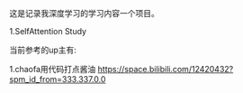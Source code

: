 这是记录我深度学习的学习内容一个项目。

1.SelfAttention Study

当前参考的up主有:

1.chaofa用代码打点酱油 https://space.bilibili.com/12420432?spm_id_from=333.337.0.0
